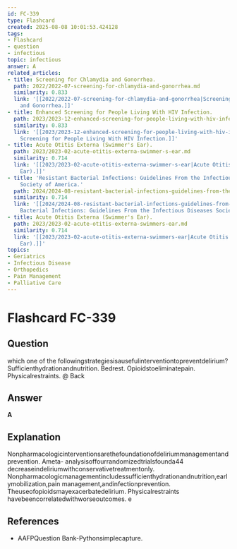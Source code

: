 ```yaml
---
id: FC-339
type: Flashcard
created: 2025-08-08 10:01:53.424128
tags:
- Flashcard
- question
- infectious
topic: infectious
answer: A
related_articles:
- title: Screening for Chlamydia and Gonorrhea.
  path: 2022/2022-07-screening-for-chlamydia-and-gonorrhea.md
  similarity: 0.833
  link: '[[2022/2022-07-screening-for-chlamydia-and-gonorrhea|Screening for Chlamydia
    and Gonorrhea.]]'
- title: Enhanced Screening for People Living With HIV Infection.
  path: 2023/2023-12-enhanced-screening-for-people-living-with-hiv-infection.md
  similarity: 0.833
  link: '[[2023/2023-12-enhanced-screening-for-people-living-with-hiv-infection|Enhanced
    Screening for People Living With HIV Infection.]]'
- title: Acute Otitis Externa (Swimmer's Ear).
  path: 2023/2023-02-acute-otitis-externa-swimmer-s-ear.md
  similarity: 0.714
  link: '[[2023/2023-02-acute-otitis-externa-swimmer-s-ear|Acute Otitis Externa (Swimmer''s
    Ear).]]'
- title: 'Resistant Bacterial Infections: Guidelines From the Infectious Diseases
    Society of America.'
  path: 2024/2024-08-resistant-bacterial-infections-guidelines-from-the-infectiou.md
  similarity: 0.714
  link: '[[2024/2024-08-resistant-bacterial-infections-guidelines-from-the-infectiou|Resistant
    Bacterial Infections: Guidelines From the Infectious Diseases Society of America.]]'
- title: Acute Otitis Externa (Swimmer's Ear).
  path: 2023/2023-02-acute-otitis-externa-swimmers-ear.md
  similarity: 0.714
  link: '[[2023/2023-02-acute-otitis-externa-swimmers-ear|Acute Otitis Externa (Swimmer''s
    Ear).]]'
topics:
- Geriatrics
- Infectious Disease
- Orthopedics
- Pain Management
- Palliative Care
---
```


# Flashcard FC-339

## Question

which one of the followingstrategiesisausefulinterventiontopreventdelirium? Sufficienthydrationandnutrition. Bedrest. Opioidstoeliminatepain. Physicalrestraints. @ Back

## Answer

**A**

## Explanation

Nonpharmacologicinterventionsarethefoundationofdeliriummanagementandprevention. Ameta- analysisoffourrandomizedtrialsfounda44 decreaseindeliriumwithconservativetreatmentonly. Nonpharmacologicmanagementincludessufficienthydrationandnutrition,earlymobilization,pain management,andinfectionprevention. Theuseofopioidsmayexacerbatedelirium. Physicalrestraints havebeencorrelatedwithworseoutcomes. e

## References

- AAFPQuestion Bank-Pythonsimplecapture.


